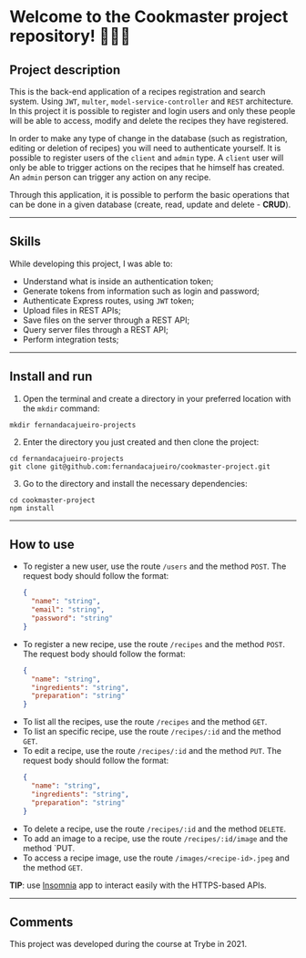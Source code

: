# Welcome to the Cookmaster project repository! 👩🏻‍🍳

## Project description

This is the back-end application of a recipes registration and search system. Using `JWT`, `multer`, `model-service-controller` and `REST` architecture. In this project it is possible to register and login users and only these people will be able to access, modify and delete the recipes they have registered.

In order to make any type of change in the database (such as registration, editing or deletion of recipes) you will need to authenticate yourself. It is possible to register users of the `client` and `admin` type. A `client` user will only be able to trigger actions on the recipes that he himself has created. An `admin` person can trigger any action on any recipe.

Through this application, it is possible to perform the basic operations that can be done in a given database (create, read, update and delete - **CRUD**).

---

## Skills

While developing this project, I was able to:
- Understand what is inside an authentication token;
- Generate tokens from information such as login and password;
- Authenticate Express routes, using `JWT` token;
- Upload files in REST APIs;
- Save files on the server through a REST API;
- Query server files through a REST API;
- Perform integration tests;

---

## Install and run

1. Open the terminal and create a directory in your preferred location with the `mkdir` command:
  ```
  mkdir fernandacajueiro-projects
  ```
2. Enter the directory you just created and then clone the project:
  ```
  cd fernandacajueiro-projects
  git clone git@github.com:fernandacajueiro/cookmaster-project.git
  ```
3. Go to the directory and install the necessary dependencies:
  ```
  cd cookmaster-project
  npm install
  ```
---

## How to use

- To register a new user, use the route `/users` and the method `POST`. The request body should follow the format:
  ```json
  {
    "name": "string",
    "email": "string",
    "password": "string"
  }
  ```
- To register a new recipe, use the route `/recipes` and the method `POST`. The request body should follow the format:
  ```json
  {
    "name": "string",
    "ingredients": "string",
    "preparation": "string"
  }
  ```
- To list all the recipes, use the route `/recipes` and the method `GET`.
- To list an specific recipe, use the route `/recipes/:id` and the method `GET`.
- To edit a recipe, use the route `/recipes/:id` and the method `PUT`. The request body should follow the format:
  ```json
  {
    "name": "string",
    "ingredients": "string",
    "preparation": "string"
  }
  ```
- To delete a recipe, use the route `/recipes/:id` and the method `DELETE`.
- To add an image to a recipe, use the route `/recipes/:id/image` and the method `PUT.
- To access a recipe image, use the route `/images/<recipe-id>.jpeg` and the method `GET`.

**TIP**: use [Insomnia](https://insomnia.rest/) app to interact easily with the HTTPS-based APIs.

---

## Comments

This project was developed during the course at Trybe in 2021.
